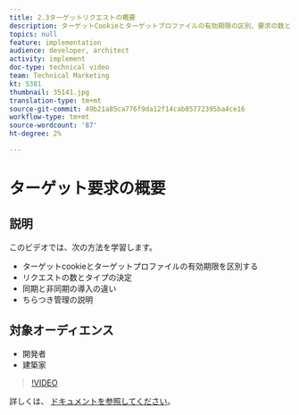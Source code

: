 ```yaml
---
title: 2.3ターゲットリクエストの概要
description: ターゲットCookieとターゲットプロファイルの有効期限の区別、要求の数と種類の決定、同期と非同期の違いの区別、ちらつきの管理
topics: null
feature: implementation
audience: developer, architect
activity: implement
doc-type: technical video
team: Technical Marketing
kt: 5381
thumbnail: 35141.jpg
translation-type: tm+mt
source-git-commit: 49b21a85ca776f9da12f14cab85772395ba4ce16
workflow-type: tm+mt
source-wordcount: '87'
ht-degree: 2%

---
```



# ターゲット要求の概要

## 説明

このビデオでは、次の方法を学習します。

* ターゲットcookieとターゲットプロファイルの有効期限を区別する
* リクエストの数とタイプの決定
* 同期と非同期の導入の違い
* ちらつき管理の説明

## 対象オーディエンス

* 開発者
* 建築家

>[!VIDEO](https://video.tv.adobe.com/v/35141/?quality=12)

詳しくは、 [ドキュメントを参照してください](https://docs.adobe.com/content/help/en/target/using/implement-target/implementing-target.html)。
